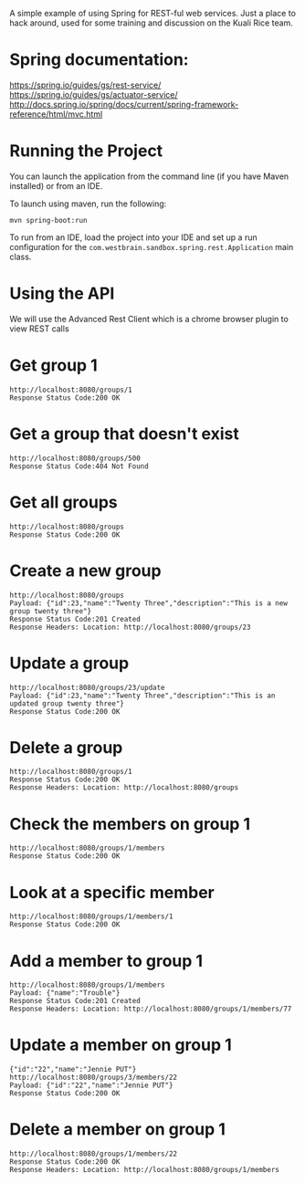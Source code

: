 A simple example of using Spring for REST-ful web services. Just a place to hack around, used for some training and discussion on the Kuali Rice team.

# Spring documentation:

https://spring.io/guides/gs/rest-service/
https://spring.io/guides/gs/actuator-service/
http://docs.spring.io/spring/docs/current/spring-framework-reference/html/mvc.html

# Running the Project

You can launch the application from the command line (if you have Maven installed) or from an IDE.

To launch using maven, run the following:

```
mvn spring-boot:run
```

To run from an IDE, load the project into your IDE and set up a run configuration for the ```com.westbrain.sandbox.spring.rest.Application``` main class.

# Using the API

We will use the Advanced Rest Client which is a chrome browser plugin to view REST calls

# Get group 1

```
http://localhost:8080/groups/1
Response Status Code:200 OK
```

# Get a group that doesn't exist

```
http://localhost:8080/groups/500
Response Status Code:404 Not Found
```

# Get all groups

```
http://localhost:8080/groups
Response Status Code:200 OK
```

# Create a new group

```
http://localhost:8080/groups
Payload: {"id":23,"name":"Twenty Three","description":"This is a new group twenty three"}
Response Status Code:201 Created
Response Headers: Location: http://localhost:8080/groups/23
```

# Update a group

```
http://localhost:8080/groups/23/update
Payload: {"id":23,"name":"Twenty Three","description":"This is an updated group twenty three"}
Response Status Code:200 OK
```

# Delete a group

```
http://localhost:8080/groups/1
Response Status Code:200 OK
Response Headers: Location: http://localhost:8080/groups
```

# Check the members on group 1

```
http://localhost:8080/groups/1/members
Response Status Code:200 OK
```

# Look at a specific member

```
http://localhost:8080/groups/1/members/1
Response Status Code:200 OK
```

# Add a member to group 1

```
http://localhost:8080/groups/1/members
Payload: {"name":"Trouble"}
Response Status Code:201 Created
Response Headers: Location: http://localhost:8080/groups/1/members/77
```

# Update a member on group 1

```
{"id":"22","name":"Jennie PUT"}
http://localhost:8080/groups/3/members/22
Payload: {"id":"22","name":"Jennie PUT"}
Response Status Code:200 OK
```

# Delete a member on group 1

```
http://localhost:8080/groups/1/members/22
Response Status Code:200 OK
Response Headers: Location: http://localhost:8080/groups/1/members
```



